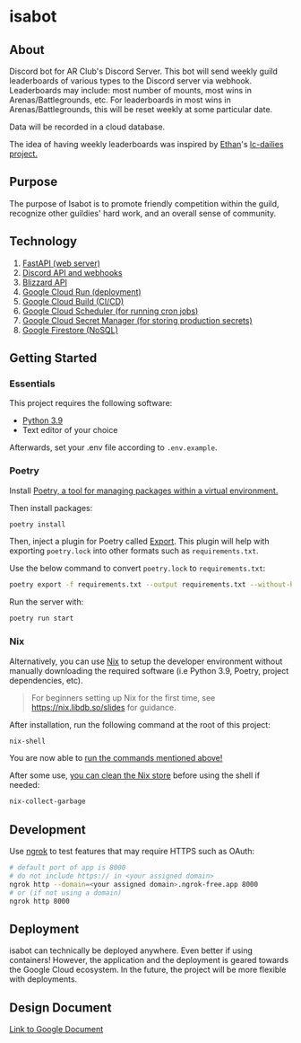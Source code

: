 # isabot

## About

Discord bot for AR Club's Discord Server. This bot will send weekly guild leaderboards of various types to the Discord server via webhook. Leaderboards may include: most number of mounts, most wins in Arenas/Battlegrounds, etc. For leaderboards in most wins in Arenas/Battlegrounds, this will be reset weekly at some particular date.

Data will be recorded in a cloud database.

The idea of having weekly leaderboards was inspired by [Ethan](https://github.com/EthanThatOneKid)'s [lc-dailies project.](https://github.com/acmcsufoss/lc-dailies)

## Purpose

The purpose of Isabot is to promote friendly competition within the guild, recognize other guildies' hard work, and an overall sense of community.

## Technology

1. [FastAPI (web server)](https://fastapi.tiangolo.com/)
2. [Discord API and webhooks](https://discord.com/developers/docs/intro)
3. [Blizzard API](https://develop.battle.net/documentation/battle-net)
4. [Google Cloud Run (deployment)](https://cloud.google.com/run)
5. [Google Cloud Build (CI/CD)](https://cloud.google.com/build?hl=en)
6. [Google Cloud Scheduler (for running cron jobs)](https://cloud.google.com/scheduler)
7. [Google Cloud Secret Manager (for storing production secrets)](https://cloud.google.com/security/products/secret-manager)
8. [Google Firestore (NoSQL)](https://cloud.google.com/firestore?hl=en)

## Getting Started

### Essentials

This project requires the following software:

-   [Python 3.9](https://www.python.org/downloads/release/python-390/)
-   Text editor of your choice

Afterwards, set your .env file according to `.env.example`.

### Poetry

Install [Poetry, a tool for managing packages within a virtual environment.](https://python-poetry.org/)

Then install packages:

```bash
poetry install
```

Then, inject a plugin for Poetry called [Export](https://github.com/python-poetry/poetry-plugin-export). This plugin will help with exporting `poetry.lock` into other formats such as `requirements.txt`.

Use the below command to convert `poetry.lock` to `requirements.txt`:

```bash
poetry export -f requirements.txt --output requirements.txt --without-hashes
```

Run the server with:

```bash
poetry run start
```

### Nix

Alternatively, you can use [Nix](https://nixos.org/) to setup the developer environment without manually downloading the required software (i.e Python 3.9, Poetry, project dependencies, etc).

> For beginners setting up Nix for the first time, see <https://nix.libdb.so/slides> for guidance.

After installation, run the following command at the root of this project:

```bash
nix-shell
```

You are now able to [run the commands mentioned above!](#poetry)

After some use, [you can clean the Nix store](https://nlewo.github.io/nixos-manual-sphinx/administration/cleaning-store.xml.html) before using the shell if needed:

```bash
nix-collect-garbage
```

## Development

Use [ngrok](https://ngrok.com/) to test features that may require HTTPS such as OAuth:

```bash
# default port of app is 8000
# do not include https:// in <your assigned domain>
ngrok http --domain=<your assigned domain>.ngrok-free.app 8000
# or (if not using a domain)
ngrok http 8000
```

## Deployment

isabot can technically be deployed anywhere. Even better if using containers! However, the application and the deployment is geared towards the Google Cloud ecosystem. In the future, the project will be more flexible with deployments.

## Design Document

[Link to Google Document](https://docs.google.com/document/d/1CLyRQKKIdoB_0SqAfUjjma9gKK5hDBCVHVExUOhPM64/edit?usp=sharing)
